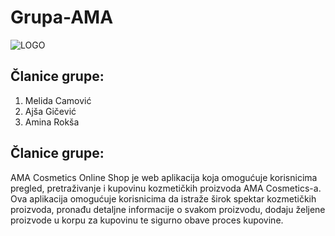 # Grupa-AMA

![LOGO](https://i.pinimg.com/750x/be/41/0b/be410b401e7f9189feeee681ef976991.jpg)

## Članice grupe:

1. Melida Camović
2. Ajša Gičević
3. Amina Rokša

## Članice grupe:

AMA Cosmetics Online Shop je web aplikacija koja omogućuje korisnicima pregled, pretraživanje i kupovinu kozmetičkih proizvoda AMA Cosmetics-a. Ova aplikacija omogućuje korisnicima da istraže širok spektar kozmetičkih proizvoda, pronađu detaljne informacije o svakom proizvodu, dodaju željene proizvode u korpu za kupovinu te sigurno obave proces kupovine.


